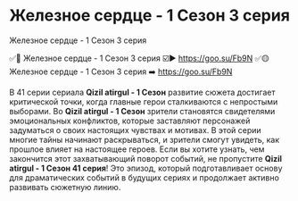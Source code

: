 # Железное сердце - 1 Сезон 3 серия
Железное сердце - 1 Сезон 3 серия


✅🔴 Железное сердце - 1 Сезон 3 серия ☑️▶️  https://goo.su/Fb9N
✅🟡 Железное сердце - 1 Сезон 3 серия ➡️ https://goo.su/Fb9N

В 41 серии сериала **Qizil atirgul - 1 Сезон** развитие сюжета достигает критической точки, когда главные герои сталкиваются с непростыми выборами. Во **Qizil atirgul - 1 Сезон** зрители становятся свидетелями эмоциональных конфликтов, которые заставляют персонажей задуматься о своих настоящих чувствах и мотивах. В этой серии многие тайны начинают раскрываться, и зрители смогут увидеть, как прошлое влияет на настоящее героев. Если вы хотите узнать, чем закончится этот захватывающий поворот событий, не пропустите **Qizil atirgul - 1 Сезон 41 серия**! Это эпизод, который подготавливает основу для драматических событий в будущих сериях и продолжает активно развивать сюжетную линию.
